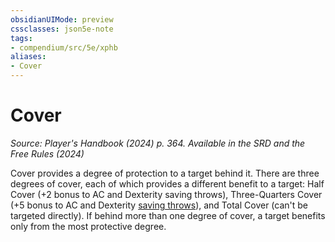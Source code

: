 ```yaml
---
obsidianUIMode: preview
cssclasses: json5e-note
tags:
- compendium/src/5e/xphb
aliases:
- Cover
---
```

# Cover
*Source: Player's Handbook (2024) p. 364. Available in the <span title='Systems Reference Document (5.2)'>SRD</span> and the Free Rules (2024)* 

Cover provides a degree of protection to a target behind it. There are three degrees of cover, each of which provides a different benefit to a target: Half Cover (+2 bonus to AC and Dexterity saving throws), Three-Quarters Cover (+5 bonus to AC and Dexterity [saving throws](/3-Mechanics/CLI/variant-rules/saving-throw-xphb.md)), and Total Cover (can't be targeted directly). If behind more than one degree of cover, a target benefits only from the most protective degree.